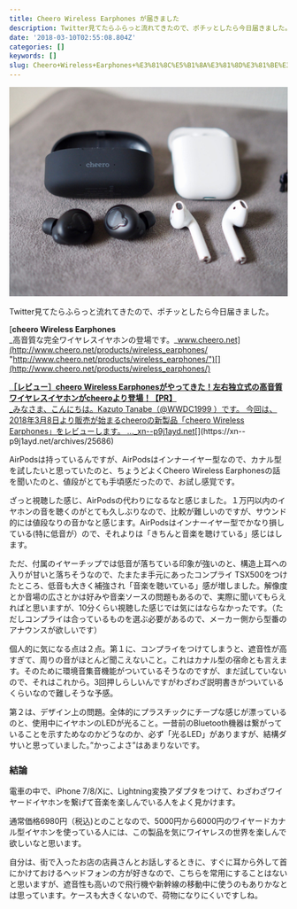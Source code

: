 ```yaml
---
title: Cheero Wireless Earphones が届きました
description: Twitter見てたらふらっと流れてきたので、ポチッとしたら今日届きました。
date: '2018-03-10T02:55:08.804Z'
categories: []
keywords: []
slug: Cheero+Wireless+Earphones+%E3%81%8C%E5%B1%8A%E3%81%8D%E3%81%BE%E3%81%97%E3%81%9F
---
```

![](1__Dft9KHhijw__bUXPReE__cKw.jpeg)

Twitter見てたらふらっと流れてきたので、ポチッとしたら今日届きました。

[**cheero Wireless Earphones**  
_高音質な完全ワイヤレスイヤホンの登場です。_www.cheero.net](http://www.cheero.net/products/wireless_earphones/ "http://www.cheero.net/products/wireless_earphones/")[](http://www.cheero.net/products/wireless_earphones/)

[**［レビュー］cheero Wireless Earphonesがやってきた！左右独立式の高音質ワイヤレスイヤホンがcheeroより登場！【PR】**  
_みなさま、こんにちは。Kazuto Tanabe（@WWDC1999 ）です。 今回は、2018年3月8日より販売が始まるcheeroの新製品「cheero Wireless Earphones」をレビューします。 ..._xn--p9j1ayd.net](https://xn--p9j1ayd.net/archives/25686 "https://xn--p9j1ayd.net/archives/25686")[](https://xn--p9j1ayd.net/archives/25686)

AirPodsは持っているんですが、AirPodsはインナーイヤー型なので、カナル型を試したいと思っていたのと、ちょうどよくCheero Wireless Earphonesの話を聞いたのと、値段がとても手頃感だったので、お試し感覚です。

ざっと視聴した感じ、AirPodsの代わりになるなと感じました。１万円以内のイヤホンの音を聴くのがとても久しぶりなので、比較が難しいのですが、サウンド的には値段なりの音かなと感じます。AirPodsはインナーイヤー型でかなり損している(特に低音が）ので、それよりは「きちんと音楽を聴けている」感じはします。

ただ、付属のイヤーチップでは低音が落ちている印象が強いのと、構造上耳への入りが甘いと落ちそうなので、たまたま手元にあったコンプライ TSX500をつけたところ、低音も大きく補強され「音楽を聴いている」感が増しました。解像度とか音場の広さとかは好みや音楽ソースの問題もあるので、実際に聞いてもらえればと思いますが、10分くらい視聴した感じでは気にはならなかったです。（ただしコンプライは合っているものを選ぶ必要があるので、メーカー側から型番のアナウンスが欲しいです）

個人的に気になる点は２点。第１に、コンプライをつけてしまうと、遮音性が高すぎて、周りの音がほとんど聞こえないこと。これはカナル型の宿命とも言えます。そのために環境音集音機能がついているそうなのですが、まだ試していないので、それはこれから。3回押しらしいんですがわざわざ説明書きがついているくらいなので難しそうな予感。

第２は、デザイン上の問題。全体的にプラスチックにチープな感じが漂っているのと、使用中にイヤホンのLEDが光ること。一昔前のBluetooth機器は繋がっていることを示すためなのかどうなのか、必ず「光るLED」がありますが、結構ダサいと思っていました。”かっこよさ”はあまりないです。

### 結論

電車の中で、iPhone 7/8/Xに、Lightning変換アダプタをつけて、わざわざワイヤードイヤホンを繋げて音楽を楽しんでいる人をよく見かけます。

通常価格6980円（税込)とのことなので、5000円から6000円のワイヤードカナル型イヤホンを使っている人には、この製品を気にワイヤレスの世界を楽しんで欲しいなと思います。

自分は、街で入ったお店の店員さんとお話しするときに、すぐに耳から外して首にかけておけるヘッドフォンの方が好きなので、こちらを常用にすることはないと思いますが、遮音性も高いので飛行機や新幹線の移動中に使うのもありかなとは思っています。ケースも大きくないので、荷物になりにくいですしね。
